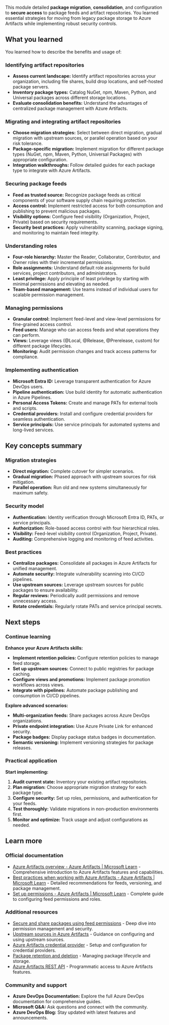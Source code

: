 This module detailed **package migration**, **consolidation**, and configuration to **secure access** to package feeds and artifact repositories. You learned essential strategies for moving from legacy package storage to Azure Artifacts while implementing robust security controls.

## What you learned

You learned how to describe the benefits and usage of:

### Identifying artifact repositories

- **Assess current landscape:** Identify artifact repositories across your organization, including file shares, build drop locations, and self-hosted package servers.
- **Inventory package types:** Catalog NuGet, npm, Maven, Python, and Universal packages across different storage locations.
- **Evaluate consolidation benefits:** Understand the advantages of centralized package management with Azure Artifacts.

### Migrating and integrating artifact repositories

- **Choose migration strategies:** Select between direct migration, gradual migration with upstream sources, or parallel operation based on your risk tolerance.
- **Package-specific migration:** Implement migration for different package types (NuGet, npm, Maven, Python, Universal Packages) with appropriate configuration.
- **Integration walkthroughs:** Follow detailed guides for each package type to integrate with Azure Artifacts.

### Securing package feeds

- **Feed as trusted source:** Recognize package feeds as critical components of your software supply chain requiring protection.
- **Access control:** Implement restricted access for both consumption and publishing to prevent malicious packages.
- **Visibility options:** Configure feed visibility (Organization, Project, Private) based on security requirements.
- **Security best practices:** Apply vulnerability scanning, package signing, and monitoring to maintain feed integrity.

### Understanding roles

- **Four-role hierarchy:** Master the Reader, Collaborator, Contributor, and Owner roles with their incremental permissions.
- **Role assignments:** Understand default role assignments for build services, project contributors, and administrators.
- **Least privilege:** Apply principle of least privilege by starting with minimal permissions and elevating as needed.
- **Team-based management:** Use teams instead of individual users for scalable permission management.

### Managing permissions

- **Granular control:** Implement feed-level and view-level permissions for fine-grained access control.
- **Feed users:** Manage who can access feeds and what operations they can perform.
- **Views:** Leverage views (@Local, @Release, @Prerelease, custom) for different package lifecycles.
- **Monitoring:** Audit permission changes and track access patterns for compliance.

### Implementing authentication

- **Microsoft Entra ID:** Leverage transparent authentication for Azure DevOps users.
- **Pipeline authentication:** Use build identity for automatic authentication in Azure Pipelines.
- **Personal Access Tokens:** Create and manage PATs for external tools and scripts.
- **Credential providers:** Install and configure credential providers for seamless authentication.
- **Service principals:** Use service principals for automated systems and long-lived services.

## Key concepts summary

### Migration strategies

- **Direct migration:** Complete cutover for simpler scenarios.
- **Gradual migration:** Phased approach with upstream sources for risk mitigation.
- **Parallel operation:** Run old and new systems simultaneously for maximum safety.

### Security model

- **Authentication:** Identity verification through Microsoft Entra ID, PATs, or service principals.
- **Authorization:** Role-based access control with four hierarchical roles.
- **Visibility:** Feed-level visibility control (Organization, Project, Private).
- **Auditing:** Comprehensive logging and monitoring of feed activities.

### Best practices

- **Centralize packages:** Consolidate all packages in Azure Artifacts for unified management.
- **Automate security:** Integrate vulnerability scanning into CI/CD pipelines.
- **Use upstream sources:** Leverage upstream sources for public packages to ensure availability.
- **Regular reviews:** Periodically audit permissions and remove unnecessary access.
- **Rotate credentials:** Regularly rotate PATs and service principal secrets.

## Next steps

### Continue learning

**Enhance your Azure Artifacts skills:**

- **Implement retention policies:** Configure retention policies to manage feed storage.
- **Set up upstream sources:** Connect to public registries for package caching.
- **Configure views and promotions:** Implement package promotion workflows across views.
- **Integrate with pipelines:** Automate package publishing and consumption in CI/CD pipelines.

**Explore advanced scenarios:**

- **Multi-organization feeds:** Share packages across Azure DevOps organizations.
- **Private endpoint integration:** Use Azure Private Link for enhanced security.
- **Package badges:** Display package status badges in documentation.
- **Semantic versioning:** Implement versioning strategies for package releases.

### Practical application

**Start implementing:**

1.  **Audit current state:** Inventory your existing artifact repositories.
2.  **Plan migration:** Choose appropriate migration strategy for each package type.
3.  **Configure security:** Set up roles, permissions, and authentication for your feeds.
4.  **Test thoroughly:** Validate migrations in non-production environments first.
5.  **Monitor and optimize:** Track usage and adjust configurations as needed.

## Learn more

### Official documentation

- [Azure Artifacts overview - Azure Artifacts \| Microsoft Learn](/azure/devops/artifacts/start-using-azure-artifacts) - Comprehensive introduction to Azure Artifacts features and capabilities.
- [Best practices when working with Azure Artifacts - Azure Artifacts \| Microsoft Learn](/azure/devops/artifacts/concepts/best-practices) - Detailed recommendations for feeds, versioning, and package management.
- [Set up permissions - Azure Artifacts \| Microsoft Learn](/azure/devops/artifacts/feeds/feed-permissions) - Complete guide to configuring feed permissions and roles.

### Additional resources

- [Secure and share packages using feed permissions](/azure/devops/artifacts/feeds/feed-permissions) - Deep dive into permission management and security.
- [Upstream sources in Azure Artifacts](/azure/devops/artifacts/concepts/upstream-sources) - Guidance on configuring and using upstream sources.
- [Azure Artifacts credential provider](/azure/devops/artifacts/npm/npmrc) - Setup and configuration for credential providers.
- [Package retention and deletion](/azure/devops/artifacts/how-to/delete-and-recover-packages) - Managing package lifecycle and storage.
- [Azure Artifacts REST API](/rest/api/azure/devops/artifacts/) - Programmatic access to Azure Artifacts features.

### Community and support

- **Azure DevOps Documentation:** Explore the full Azure DevOps documentation for comprehensive guides.
- **Microsoft Q&A:** Ask questions and connect with the community.
- **Azure DevOps Blog:** Stay updated with latest features and announcements.
